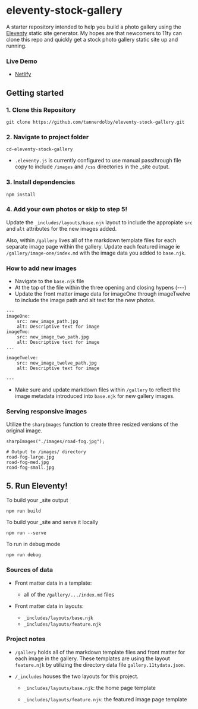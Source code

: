 # eleventy-stock-gallery
A starter repository intended to help you build a photo gallery using the [Eleventy](https://github.com/11ty/eleventy) static site generator. My hopes are that newcomers to 11ty can clone this repo and quickly get a stock photo gallery static site up and running. 

### Live Demo
* [Netlify](https://eleventy-stock-gallery.netlify.app/)

## Getting started
### 1. Clone this Repository
```
git clone https://github.com/tannerdolby/eleventy-stock-gallery.git
```

### 2. Navigate to project folder
```
cd-eleventy-stock-gallery
``` 

* `.eleventy.js` is currently configured to use manual passthrough file copy to include `/images` and `/css` directories in the _site output. 

### 3. Install dependencies
```
npm install
```

### 4. Add your own photos or skip to step 5! 
Update the `_includes/layouts/base.njk` layout to include the appropiate `src` and `alt` attributes for the new images added. 

Also, within `/gallery` lives all of the markdown template files for each separate image page within the gallery. Update each featured image ie `/gallery/image-one/index.md` with the image data you added to `base.njk`. 

### How to add new images
* Navigate to the `base.njk` file 
* At the top of the file within the three opening and closing hypens (---)
*  Update the front matter image data for imageOne through imageTwelve to include the image path and alt text for the new photos.

```
---
imageOne:
    src: new_image_path.jpg
    alt: Descriptive text for image
imageTwo:
    src: new_image_two_path.jpg
    alt: Descriptive text for image
...

imageTwelve:
    src: new_image_twelve_path.jpg
    alt: Descriptive text for image

---
```
* Make sure and update markdown files within `/gallery` to reflect the image metadata introduced into `base.njk` for new gallery images.

### Serving responsive images
Utilize the `sharpImages` function to create three resized versions of the original image.

```
sharpImages("./images/road-fog.jpg");
```

``` 
# Output to /images/ directory
road-fog-large.jpg
road-fog-med.jpg
road-fog-small.jpg
```

## 5. Run Eleventy! 
To build your _site output

```
npm run build
```

To build your _site and serve it locally

```
npm run --serve
```

To run in debug mode

```
npm run debug
```

### Sources of data
* Front matter data in a template:
    * all of the `/gallery/.../index.md` files

* Front matter data in layouts:  
    * `_includes/layouts/base.njk` 
    * `_includes/layouts/feature.njk`

### Project notes
* `/gallery` holds all of the markdown template files and front matter for each image in the gallery. These templates are using the layout `feature.njk` by utilizing the directory data file `gallery.11tydata.json`.

* `/_includes` houses the two layouts for this project.

    * `_includes/layouts/base.njk`: the home page template

    * `_includes/layouts/feature.njk`: the featured image page template